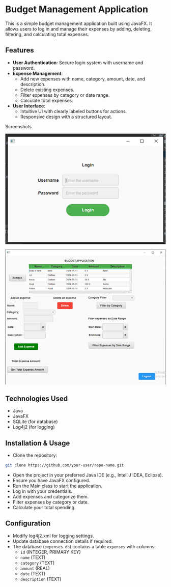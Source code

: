 # Budget Management Application

This is a simple budget management application built using JavaFX. It allows users to log in and manage their expenses by adding, deleting, filtering, and calculating total expenses.

## Features

- **User Authentication**: Secure login system with username and password.
- **Expense Management**:
  - Add new expenses with name, category, amount, date, and description.
  - Delete existing expenses.
  - Filter expenses by category or date range.
  - Calculate total expenses.
- **User Interface**:
  - Intuitive UI with clearly labeled buttons for actions.
  - Responsive design with a structured layout.

Screenshots

![Login Window](images/loginview.png)


![Main Window](images/mainview.png)



## Technologies Used

- Java
- JavaFX
- SQLite (for database)
- Log4j2 (for logging)

## Installation & Usage

- Clone the repository:
```bash
git clone https://github.com/your-user/repo-name.git
```

- Open the project in your preferred Java IDE (e.g., IntelliJ IDEA, Eclipse).
- Ensure you have JavaFX configured.
- Run the Main class to start the application.
- Log in with your credentials.
- Add expenses and categorize them.
- Filter expenses by category or date.
- Calculate your total spending.

## Configuration

- Modify log4j2.xml for logging settings.
- Update database connection details if required.
- The database (`expenses.db`) contains a table `expenses` with columns:
  - `id` (INTEGER, PRIMARY KEY)
  - `name` (TEXT)
  - `category` (TEXT)
  - `amount` (REAL)
  - `date` (TEXT)
  - `description` (TEXT)



